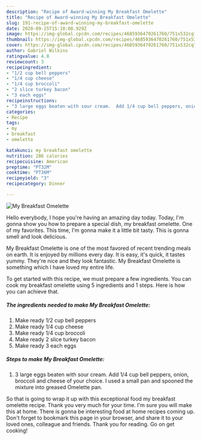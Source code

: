 ```yaml
---
description: "Recipe of Award-winning My Breakfast Omelette"
title: "Recipe of Award-winning My Breakfast Omelette"
slug: 191-recipe-of-award-winning-my-breakfast-omelette
date: 2020-09-25T15:10:08.929Z
image: https://img-global.cpcdn.com/recipes/4685936470261760/751x532cq70/my-breakfast-omelette-recipe-main-photo.jpg
thumbnail: https://img-global.cpcdn.com/recipes/4685936470261760/751x532cq70/my-breakfast-omelette-recipe-main-photo.jpg
cover: https://img-global.cpcdn.com/recipes/4685936470261760/751x532cq70/my-breakfast-omelette-recipe-main-photo.jpg
author: Gabriel Wilkins
ratingvalue: 4.8
reviewcount: 3
recipeingredient:
- "1/2 cup bell peppers"
- "1/4 cup cheese"
- "1/4 cup broccoli"
- "2 slice turkey bacon"
- "3 each eggs"
recipeinstructions:
- "3 large eggs beaten with sour cream.  Add 1/4 cup bell peppers, onion, broccoli and cheese of your choice.  I used a small pan and spooned the mixture into greased Omelette pan."
categories:
- Recipe
tags:
- my
- breakfast
- omelette

katakunci: my breakfast omelette 
nutrition: 286 calories
recipecuisine: American
preptime: "PT32M"
cooktime: "PT36M"
recipeyield: "3"
recipecategory: Dinner

---
```



![My Breakfast Omelette](https://img-global.cpcdn.com/recipes/4685936470261760/751x532cq70/my-breakfast-omelette-recipe-main-photo.jpg)

Hello everybody, I hope you're having an amazing day today. Today, I'm gonna show you how to prepare a special dish, my breakfast omelette. One of my favorites. This time, I'm gonna make it a little bit tasty. This is gonna smell and look delicious.



My Breakfast Omelette is one of the most favored of recent trending meals on earth. It is enjoyed by millions every day. It is easy, it's quick, it tastes yummy. They're nice and they look fantastic. My Breakfast Omelette is something which I have loved my entire life.


To get started with this recipe, we must prepare a few ingredients. You can cook my breakfast omelette using 5 ingredients and 1 steps. Here is how you can achieve that.

<!--inarticleads1-->

##### The ingredients needed to make My Breakfast Omelette:

1. Make ready 1/2 cup bell peppers
1. Make ready 1/4 cup cheese
1. Make ready 1/4 cup broccoli
1. Make ready 2 slice turkey bacon
1. Make ready 3 each eggs




<!--inarticleads2-->

##### Steps to make My Breakfast Omelette:

1. 3 large eggs beaten with sour cream.  Add 1/4 cup bell peppers, onion, broccoli and cheese of your choice.  I used a small pan and spooned the mixture into greased Omelette pan.




So that is going to wrap it up with this exceptional food my breakfast omelette recipe. Thank you very much for your time. I'm sure you will make this at home. There is gonna be interesting food at home recipes coming up. Don't forget to bookmark this page in your browser, and share it to your loved ones, colleague and friends. Thank you for reading. Go on get cooking!
